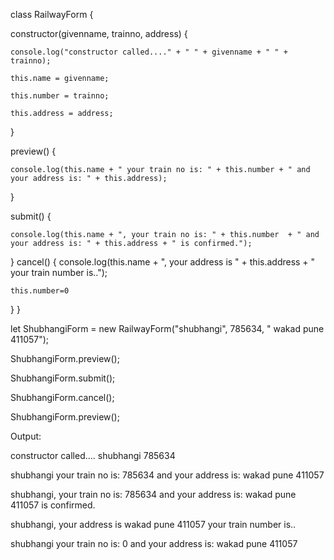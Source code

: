 class RailwayForm {

  constructor(givenname, trainno, address) {
  
    console.log("constructor called...." + " " + givenname + " " + trainno);
    
    this.name = givenname;
    
    this.number = trainno;
    
    this.address = address;
  }

  preview() {
  
    console.log(this.name + " your train no is: " + this.number + " and your address is: " + this.address);
    
  }

  

  submit() {
  
    console.log(this.name + ", your train no is: " + this.number  + " and your address is: " + this.address + " is confirmed.");
    
     
  }
  cancel() {
    console.log(this.name + ", your address is " + this.address + " your train number is..");
    
    this.number=0
    
  }
}

let ShubhangiForm = new RailwayForm("shubhangi", 785634, " wakad pune 411057");

ShubhangiForm.preview();

ShubhangiForm.submit();

ShubhangiForm.cancel();

ShubhangiForm.preview();

Output:

constructor called.... shubhangi 785634 

shubhangi your train no is: 785634 and your address is:  wakad pune 411057 

shubhangi, your train no is: 785634 and your address is:  wakad pune 411057 is confirmed. 

shubhangi, your address is  wakad pune 411057 your train number is.. 

shubhangi your train no is: 0 and your address is:  wakad pune 411057
